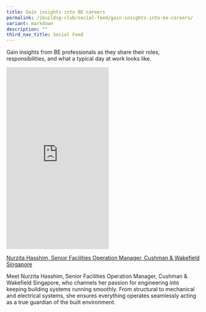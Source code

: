 ```yaml
---
title: Gain insights into BE careers
permalink: /ibuildsg-club/social-feed/gain-insights-into-be-careers/
variant: markdown
description: ""
third_nav_title: Social Feed
---
```

<p>Gain insights from BE professionals as they share their roles, responsibilities,
and what a typical day at work looks like.</p>

<div>
	<iframe allow="autoplay; clipboard-write; encrypted-media; picture-in-picture; web-share" allowfullscreen="true" frameborder="0" scrolling="no" style="border:none;overflow:hidden" height="476" width="267" src="https://www.facebook.com/plugins/video.php?height=476&amp;href=https%3A%2F%2Fwww.facebook.com%2Freel%2F521967397655973%2F&amp;show_text=false&amp;width=267&amp;t=0"></iframe>
</div>
	
<p><a href="https://www.facebook.com/share/r/14GUvzj5NFW/" rel="noopener noreferrer nofollow" target="_blank"><u>Nurzita Hasshim, Senior Facilities Operation Manager, Cushman &amp; Wakefield Singapore</u></a></p>


<p>Meet Nurzita Hasshim, Senior Facilities Operation Manager, Cushman &amp; Wakefield Singapore, who channels her passion for engineering into keeping building systems running smoothly. From structural to mechanical and electrical systems, she ensures everything operates seamlessly acting as a true guardian of the built environment.</p>

<p>&nbsp;</p>

